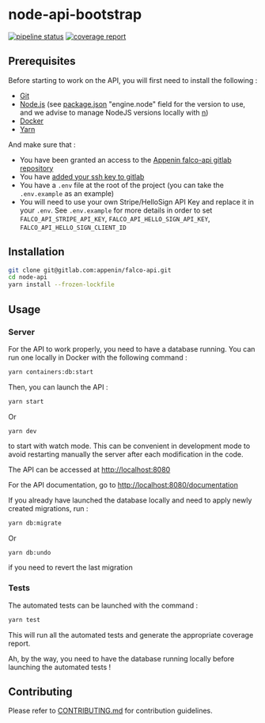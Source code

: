 # node-api-bootstrap

[![pipeline status](https://gitlab.com/appenin/falco-api/badges/master/pipeline.svg)](https://gitlab.com/%{project_path}/-/commits/%{default_branch})
[![coverage report](https://gitlab.com/appenin/falco-api/badges/master//coverage.svg)](https://gitlab.com/%{project_path}/-/commits/%{default_branch})

## Prerequisites

Before starting to work on the API, you will first need to install the following :

* [Git](https://git-scm.com/)
* [Node.js](https://nodejs.org/) (see [package.json](/package.json) "engine.node" field for the version to use, and we advise to manage NodeJS versions locally with [n](https://github.com/tj/n))
* [Docker](https://docs.docker.com/get-docker/)
* [Yarn](https://classic.yarnpkg.com/en/docs/install)

And make sure that :

* You have been granted an access to the [Appenin falco-api gitlab repository](https://gitlab.com/appenin/falco-api)  
* You have [added your ssh key to gitlab](https://docs.gitlab.com/ee/ssh/)
* You have a `.env` file at the root of the project (you can take the `.env.example` as an example)
* You will need to use your own Stripe/HelloSign API Key and replace it in your `.env`. See `.env.example` for more details in order to set `FALCO_API_STRIPE_API_KEY`, `FALCO_API_HELLO_SIGN_API_KEY`, `FALCO_API_HELLO_SIGN_CLIENT_ID`      

## Installation

```bash
git clone git@gitlab.com:appenin/falco-api.git
cd node-api
yarn install --frozen-lockfile
```

## Usage

### Server

For the API to work properly, you need to have a database running. You can run one locally in Docker with the following command :

```bash
yarn containers:db:start
```

Then, you can launch the API :

```bash
yarn start
```

Or

```
yarn dev
```

to start with watch mode. This can be convenient in development mode to avoid restarting manually the server after each modification in the code.

The API can be accessed at [http://localhost:8080](http://localhost:8080)

For the API documentation, go to [http://localhost:8080/documentation](http://localhost:8080/documentation)


If you already have launched the database locally and need to apply newly created migrations, run :

```bash
yarn db:migrate
```

Or 

```bash
yarn db:undo
```

if you need to revert the last migration

### Tests

The automated tests can be launched with the command :

```bash
yarn test
```

This will run all the automated tests and generate the appropriate coverage report.

Ah, by the way, you need to have the database running locally before launching the automated tests !

## Contributing

Please refer to [CONTRIBUTING.md](./docs/CONTRIBUTING.md) for contribution guidelines.
